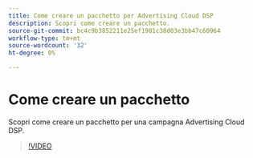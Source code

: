 ```yaml
---
title: Come creare un pacchetto per Advertising Cloud DSP
description: Scopri come creare un pacchetto.
source-git-commit: bc4c9b3852211e25ef1981c38d03e3bb47c60964
workflow-type: tm+mt
source-wordcount: '32'
ht-degree: 0%

---
```


# Come creare un pacchetto

Scopri come creare un pacchetto per una campagna Advertising Cloud DSP.

>[!VIDEO](https://video.tv.adobe.com/v/338971/)
